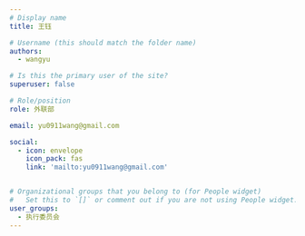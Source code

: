 ```yaml
---
# Display name
title: 王钰

# Username (this should match the folder name)
authors:
  - wangyu

# Is this the primary user of the site?
superuser: false

# Role/position
role: 外联部

email: yu0911wang@gmail.com

social:
  - icon: envelope
    icon_pack: fas
    link: 'mailto:yu0911wang@gmail.com'


# Organizational groups that you belong to (for People widget)
#   Set this to `[]` or comment out if you are not using People widget.
user_groups:
  - 执行委员会
---
```

